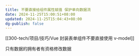 ```yaml
---
title: 不要直接给组件属性赋值 保护单向数据流
date: 2024-11-25T15:00:51+08:00
updated: 2024-11-25T15:04:43+08:00
dg-publish: false
---
```


[[300-tech/项目/技巧/Vue 封装表单组件不要直接使用 v-model]]

只有数据的拥有者有资格修改数据
